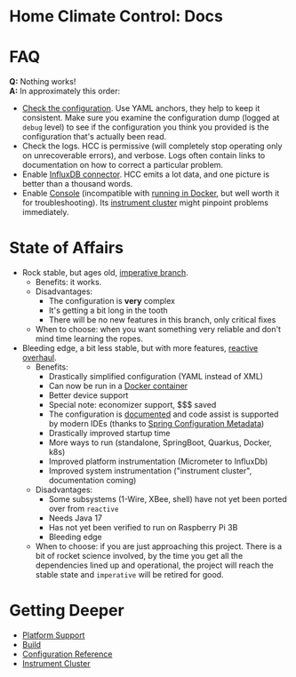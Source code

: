 Home Climate Control: Docs
==

# FAQ

**Q:** Nothing works!  
**A:** In approximately this order:

* [Check the configuration](./configuration/index.md). Use YAML anchors, they help to keep it consistent. Make sure you examine the configuration dump (logged at `debug` level) to see if the configuration you think you provided is the configuration that's actually been read.
* Check the logs. HCC is permissive (will completely stop operating only on unrecoverable errors), and verbose. Logs often contain links to documentation on how to correct a particular problem.
* Enable [InfluxDB connector](./configuration/influx.md). HCC emits a lot data, and one picture is better than a thousand words.
* Enable [Console](./configuration/console.md) (incompatible with [running in Docker](./build/index.md#docker), but well worth it for troubleshooting). Its [instrument cluster](./instrument-cluster/index.md) might pinpoint problems immediately.

# State of Affairs
* Rock stable, but ages old, [imperative branch](https://github.com/home-climate-control/dz/tree/last-imperative-maintenance).
    * Benefits: it works.
    * Disadvantages:
        * The configuration is **very** complex
        * It's getting a bit long in the tooth
        * There will be no new features in this branch, only critical fixes
    * When to choose: when you want something very reliable and don't mind time learning the ropes.
* Bleeding edge, a bit less stable, but with more features, [reactive overhaul](https://github.com/home-climate-control/dz/tree/reactive).
    * Benefits:
        * Drastically simplified configuration (YAML instead of XML)
        * Can now be run in a [Docker container](./build/index.md#docker)
        * Better device support
        * Special note: economizer support, $$$ saved
        * The configuration is [documented](./configuration/index.md) and code assist is supported by modern IDEs (thanks to [Spring Configuration Metadata](https://docs.spring.io/spring-boot/docs/current/reference/html/configuration-metadata.html))
        * Drastically improved startup time
        * More ways to run (standalone, SpringBoot, Quarkus, Docker, k8s)
        * Improved platform instrumentation (Micrometer to InfluxDb)
        * Improved system instrumentation ("instrument cluster", documentation coming)
    * Disadvantages:
        * Some subsystems (1-Wire, XBee, shell) have not yet been ported over from `reactive`
        * Needs Java 17
        * Has not yet been verified to run on Raspberry Pi 3B
        * Bleeding edge
    * When to choose: if you are just approaching this project. There is a bit of rocket science involved, by the time you get all the dependencies lined up and operational, the project will reach the stable state and `imperative` will be retired for good.

# Getting Deeper
* [Platform Support](./platform.md)
* [Build](./build/index.md)
* [Configuration Reference](./configuration/index.md)
* [Instrument Cluster](./instrument-cluster/index.md)
